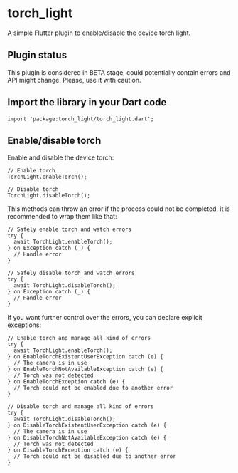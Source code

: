 # torch_light

A simple Flutter plugin to enable/disable the device torch light.

## Plugin status

This plugin is considered in BETA stage, could potentially contain errors and API might change. Please, use it with caution.

## Import the library in your Dart code

```
import 'package:torch_light/torch_light.dart';
```

## Enable/disable torch

Enable and disable the device torch:

```
// Enable torch
TorchLight.enableTorch();

// Disable torch
TorchLight.disableTorch();
```

This methods can throw an error if the process could not be completed, it is recommended to wrap them like that:

```
// Safely enable torch and watch errors
try {
  await TorchLight.enableTorch();
} on Exception catch (_) {
  // Handle error
}

// Safely disable torch and watch errors
try {
  await TorchLight.disableTorch();
} on Exception catch (_) {
  // Handle error
}
```

If you want further control over the errors, you can declare explicit exceptions:

```
// Enable torch and manage all kind of errors
try {
  await TorchLight.enableTorch();
} on EnableTorchExistentUserException catch (e) {
  // The camera is in use
} on EnableTorchNotAvailableException catch (e) {
  // Torch was not detected
} on EnableTorchException catch (e) {
  // Torch could not be enabled due to another error
}

// Disable torch and manage all kind of errors
try {
  await TorchLight.disableTorch();
} on DisableTorchExistentUserException catch (e) {
  // The camera is in use
} on DisableTorchNotAvailableException catch (e) {
  // Torch was not detected
} on DisableTorchException catch (e) {
  // Torch could not be disabled due to another error
}
```

